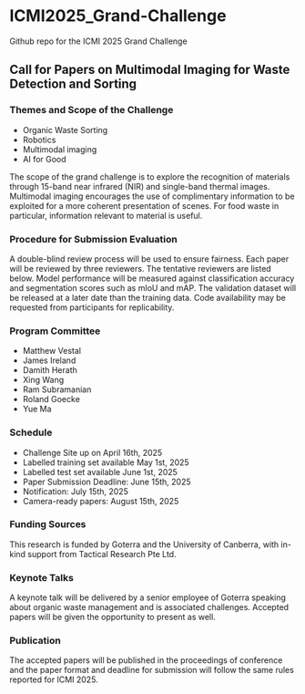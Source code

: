 # ICMI2025_Grand-Challenge

Github repo for the ICMI 2025 Grand Challenge


## Call for Papers on Multimodal Imaging for Waste Detection and Sorting

### Themes and Scope of the Challenge
* Organic Waste Sorting
* Robotics
* Multimodal imaging
* AI for Good

The scope of the grand challenge is to explore the recognition of materials through 15-band near infrared (NIR) and single-band thermal images. Multimodal imaging encourages the use of complimentary information to be exploited for a more coherent presentation of scenes. For food waste in particular, information relevant to material is useful. 


### Procedure for Submission Evaluation

A double-blind review process will be used to ensure fairness. Each paper will be reviewed by three reviewers. The tentative reviewers are listed below. Model performance will be measured against classification accuracy and segmentation scores such as mIoU and mAP. The validation dataset will be released at a later date than the training data. Code availability may be requested from participants for replicability. 


### Program Committee

* Matthew Vestal
* James Ireland
* Damith Herath
* Xing Wang
* Ram Subramanian
* Roland Goecke
* Yue Ma

### Schedule

* Challenge Site up on April 16th, 2025
* Labelled training set available May 1st, 2025
* Labelled test set available June 1st, 2025
* Paper Submission Deadline: June 15th, 2025
* Notification: July 15th, 2025
* Camera-ready papers: August 15th, 2025


### Funding Sources

This research is funded by Goterra and the University of Canberra, with in-kind support from Tactical Research Pte Ltd. 

### Keynote Talks

A keynote talk will be delivered by a senior employee of Goterra speaking about organic waste management and is associated challenges. Accepted papers will be given the opportunity to present as well.

### Publication

The accepted papers will be published in the proceedings of conference and the paper format and deadline for submission will follow the same rules reported for ICMI 2025. 

 

